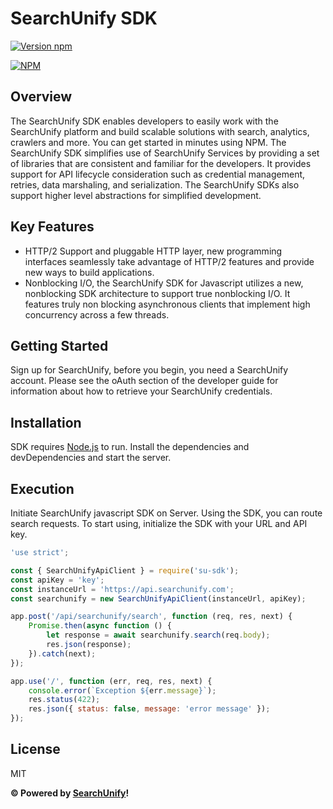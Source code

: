 # SearchUnify SDK

[![Version npm](https://img.shields.io/npm/v/su-sdk.svg?style=flat-square)](https://www.npmjs.com/package/su-sdk)

[![NPM](https://nodei.co/npm/su-sdk.png?downloads=true&downloadRank=true)](https://nodei.co/npm/su-sdk/)

## Overview

The SearchUnify SDK enables developers to easily work with the SearchUnify
platform and build scalable solutions with search, analytics, crawlers and more.
You can get started in minutes using NPM. The SearchUnify SDK simplifies use of
SearchUnify Services by providing a set of libraries that are consistent and
familiar for the developers. It provides support for API lifecycle consideration
such as credential management, retries, data marshaling, and serialization. The
SearchUnify SDKs also support higher level abstractions for simplified
development.

## Key Features

-   HTTP/2 Support and pluggable HTTP layer, new programming interfaces
    seamlessly take advantage of HTTP/2 features and provide new ways to build
    applications.
-   Nonblocking I/O, the SearchUnify SDK for Javascript utilizes a new,
    nonblocking SDK architecture to support true nonblocking I/O. It features
    truly non blocking asynchronous clients that implement high concurrency
    across a few threads.

## Getting Started

Sign up for SearchUnify, before you begin, you need a SearchUnify account.
Please see the oAuth section of the developer guide for information about how to
retrieve your SearchUnify credentials.

## Installation

SDK requires [Node.js](https://nodejs.org/) to run. Install the dependencies and
devDependencies and start the server.

## Execution

Initiate SearchUnify javascript SDK on Server. Using the SDK, you can route
search requests. To start using, initialize the SDK with your URL and API key.

```js
'use strict';

const { SearchUnifyApiClient } = require('su-sdk');
const apiKey = 'key';
const instanceUrl = 'https://api.searchunify.com';
const searchunify = new SearchUnifyApiClient(instanceUrl, apiKey);

app.post('/api/searchunify/search', function (req, res, next) {
    Promise.then(async function () {
        let response = await searchunify.search(req.body);
        res.json(response);
    }).catch(next);
});

app.use('/', function (err, req, res, next) {
    console.error(`Exception ${err.message}`);
    res.status(422);
    res.json({ status: false, message: 'error message' });
});
```

## License

MIT

**&copy; Powered by [SearchUnify](https://www.searchunify.com/)!**
